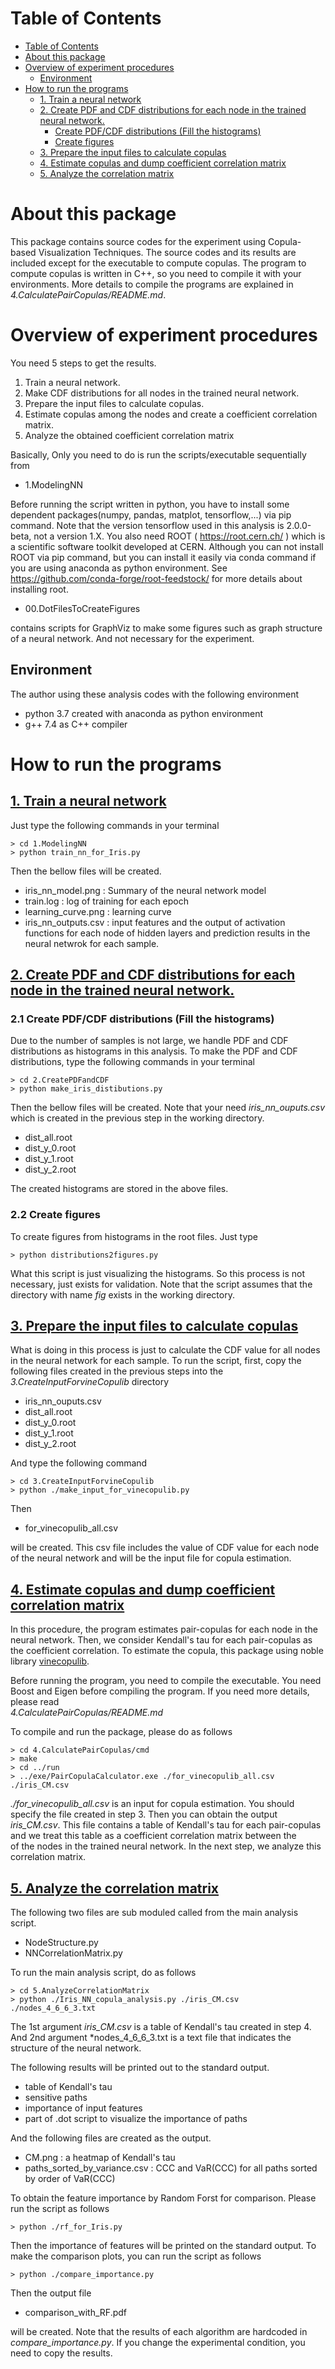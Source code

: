 # Table of Contents
<!-- TOC -->

- [Table of Contents](#table-of-contents)
- [About this package](#about-this-package)
- [Overview of experiment procedures](#overview-of-experiment-procedures)
  - [Environment](#environment)
- [How to run the programs](#how-to-run-the-programs)
  - [<u>1. Train a neural network</u>](#u1-train-a-neural-networku)
  - [<u>2. Create PDF and CDF distributions for each node in the trained neural network.</u>](#u2-create-pdf-and-cdf-distributions-for-each-node-in-the-trained-neural-networku)
    - [Create PDF/CDF distributions (Fill the histograms)](#create-pdfcdf-distributions-fill-the-histograms)
    - [Create figures](#create-figures)
  - [<u>3. Prepare the input files to calculate copulas</u>](#u3-prepare-the-input-files-to-calculate-copulasu)
  - [<u>4. Estimate copulas and dump coefficient correlation matrix</u>](#u4-estimate-copulas-and-dump-coefficient-correlation-matrixu)
  - [<u>5. Analyze the correlation matrix</u>](#u5-analyze-the-correlation-matrixu)

<!-- /TOC -->

# About this package
This package contains source codes for the experiment using Copula-based Visualization Techniques.
The source codes and its results are included except for the executable to compute copulas.
The program to compute copulas is written in C++, so you need to compile it with your environments. 
More details to compile the programs are explained in *4.CalculatePairCopulas/README.md*.

# Overview of experiment procedures
You need 5 steps to get the results.
1. Train a neural network.
2. Make CDF distributions for all nodes in the trained neural network.
3. Prepare the input files to calculate copulas.
4. Estimate copulas among the nodes and create a coefficient correlation matrix.
5. Analyze the obtained coefficient correlation matrix 

Basically, Only you need to do is run the scripts/executable sequentially from

+ 1.ModelingNN  

Before running the script written in python, you have to install some dependent packages(numpy, pandas, matplot, tensorflow,...) via pip command.
Note that the version tensorflow used in this analysis is 2.0.0-beta, not a version 1.X.
You also need ROOT ( https://root.cern.ch/ ) which is a scientific software toolkit developed at CERN.
Although you can not install ROOT via pip command, but you can install it easily via conda command if you are using anaconda as python environment.
See https://github.com/conda-forge/root-feedstock/ for more details about installing root.

+ 00.DotFilesToCreateFigures

contains scripts for GraphViz to make some figures such as graph structure of a neural network. And not necessary for the experiment.

## Environment
The author using these analysis codes with the following environment
+ python 3.7 created with anaconda as python environment
+ g++ 7.4 as C++ compiler


# How to run the programs
## <u>1. Train a neural network</u>  
Just type the following commands in your terminal

    > cd 1.ModelingNN
    > python train_nn_for_Iris.py
Then the bellow files will be created.

+ iris_nn_model.png : Summary of the neural network model
+ train.log : log of training for each epoch
+ learning_curve.png : learning curve
+ iris_nn_outputs.csv : input features and the output of activation functions for each node of hidden layers and prediction results in the neural netwrok for each sample.


## <u>2. Create PDF and CDF distributions for each node in the trained neural network.</u>  
### 2.1 Create PDF/CDF distributions (Fill the histograms)
Due to the number of samples is not large, we handle PDF and CDF distributions as histograms in this analysis.
To make the PDF and CDF distributions, type the following commands in your terminal

    > cd 2.CreatePDFandCDF
    > python make_iris_distibutions.py
Then the bellow files will be created.
Note that your need *iris_nn_ouputs.csv* which is created in the previous step in the working directory.
+ dist_all.root
+ dist_y_0.root
+ dist_y_1.root
+ dist_y_2.root

The created histograms are stored in the above files.

### 2.2 Create figures
To create figures from histograms in the root files. Just type

    > python distributions2figures.py

What this script is just visualizing the histograms. So this process is not necessary, just exists for validation.
Note that the script assumes that the directory with name *fig* exists in the working directory. 

## <u>3. Prepare the input files to calculate copulas</u>  
What is doing in this process is just to calculate the CDF value for all nodes in the neural network for each sample. 
To run the script, first, copy the following files created in the previous steps into the *3.CreateInputForvineCopulib* directory
+ iris_nn_ouputs.csv
+ dist_all.root
+ dist_y_0.root
+ dist_y_1.root
+ dist_y_2.root

And type the following command

    > cd 3.CreateInputForvineCopulib
    > python ./make_input_for_vinecopulib.py

Then
+ for_vinecopulib_all.csv

will be created. This csv file includes the value of CDF value for each node of the neural network and will be the input file for copula estimation.

## <u>4. Estimate copulas and dump coefficient correlation matrix</u> 
In this procedure, the program estimates pair-copulas for each node in the neural network. Then, we consider Kendall's tau for each pair-copulas as the coefficient correlation.
To estimate the copula, this package using noble library [vinecopulib](https://github.com/vinecopulib/vinecopulib). 

Before running the program, you need to compile the executable.
You need Boost and Eigen before compiling the program.
If you need more details, please read  
*4.CalculatePairCopulas/README.md*

To compile and run the package, please do as follows

    > cd 4.CalculatePairCopulas/cmd
    > make
    > cd ../run
    > ../exe/PairCopulaCalculator.exe ./for_vinecopulib_all.csv ./iris_CM.csv


*./for_vinecopulib_all.csv* is an input for copula estimation.
You should specify the file created in step 3.
Then you can obtain the output *iris_CM.csv*.
This file contains a table of Kendall's tau for each pair-copulas and we treat this table as a coefficient correlation matrix between the  
of the nodes in the trained neural network. In the next step, we analyze this correlation matrix.

## <u>5. Analyze the correlation matrix</u>
The following two files are sub moduled called from the main analysis script.
+ NodeStructure.py
+ NNCorrelationMatrix.py

To run the main analysis script, do as follows

    > cd 5.AnalyzeCorrelationMatrix
    > python ./Iris_NN_copula_analysis.py ./iris_CM.csv ./nodes_4_6_6_3.txt

The 1st argument *iris_CM.csv* is a table of Kendall's tau created in step 4.
And 2nd argument *nodes_4_6_6_3.txt is a text file that indicates the structure of the neural network.

The following results will be printed out to the standard output.
+ table of Kendall's tau
+ sensitive paths
+ importance of input features
+ part of .dot script to visualize the importance of paths

And the following files are created as the output.
+ CM.png : a heatmap of Kendall's tau 
+ paths_sorted_by_variance.csv : CCC and VaR(CCC) for all paths sorted by order of VaR(CCC)

To obtain the feature importance by Random Forst for comparison.
Please run the script as follows 

    > python ./rf_for_Iris.py

Then the importance of features will be printed on the standard output.
To make the comparison plots, you can run the script as follows

    > python ./compare_importance.py

Then the output file

+ comparison_with_RF.pdf

will be created.
Note that the results of each algorithm are hardcoded in *compare_importance.py*.
If you change the experimental condition, you need to copy the results.
